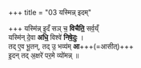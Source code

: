 +++
title = "03 यस्मिन्न् इदम्"

+++
यस्मि॑न्न् इ॒दँ सञ् च॒ **विचैति॒** सर्व॒य्ँ  
यस्मि॑न् दे॒वा **अधि॒** विश्वे॑ **निषे॒दुः** ।  
तद् ए॒व भू॒तन्, तद् उ॒ भव्य॑म् **आ**+++(=आसीत्)+++  
इ॒दन् तद् अ॒क्षरे॑ पर॒मे व्यो॑मन्न् ॥